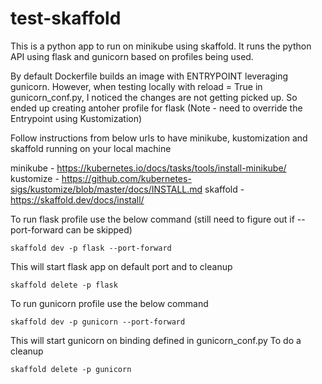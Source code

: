 # test-skaffold

This is a python app to run on minikube using skaffold.
It runs the python API using flask and gunicorn based on profiles being used.

By default Dockerfile builds an image with ENTRYPOINT leveraging gunicorn.  However, when testing locally with reload = True in gunicorn_conf.py, I noticed the changes are not getting picked up.  So ended up creating antoher profile for flask (Note - need to override the Entrypoint using Kustomization)

Follow instructions from below urls to have minikube, kustomization and skaffold running on your local machine

minikube - https://kubernetes.io/docs/tasks/tools/install-minikube/
kustomize - https://github.com/kubernetes-sigs/kustomize/blob/master/docs/INSTALL.md
skaffold - https://skaffold.dev/docs/install/

To run flask profile use the below command (still need to figure out if --port-forward can be skipped)
```
skaffold dev -p flask --port-forward
```
This will start flask app on default port and to cleanup 
```
skaffold delete -p flask
```

To run gunicorn profile use the below command
```
skaffold dev -p gunicorn --port-forward
```
This will start gunicorn on binding defined in gunicorn_conf.py
To do a cleanup
```
skaffold delete -p gunicorn
```
